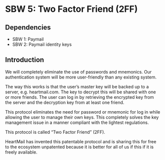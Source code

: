 SBW 5: Two Factor Friend (2FF)
=============================

Dependencies
------------

* SBW 1: Paymail
* SBW 2: Paymail identity keys

Introduction
------------

We will completely eliminate the use of passwords and mnemonics. Our authentication system will be more user-friendly than any existing system.

The way this works is that the user’s master key will be backed up to a server, e.g. heartmail.com. The key to decrypt this will be shared with one or more friends. The user can log in by retrieving the encrypted key from the server and the decryption key from at least one friend.

This protocol eliminates the need for password or mnemonic for log in while allowing the user to manage their own keys. This completely solves the key management issue in a manner compliant with the lightest regulations.

This protocol is called “Two Factor Friend” (2FF).

HeartMail has invented this patentable protocol and is sharing this for free to the ecosystem unpatented because it is better for all of us if this if it is freely available.
